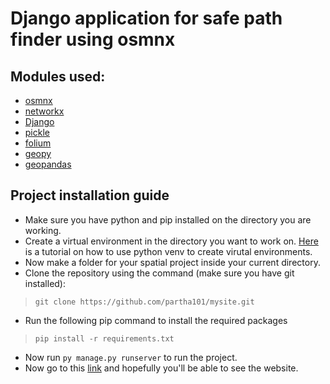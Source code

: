 # Django application for safe path finder using osmnx

## Modules used:
* [osmnx](https://osmnx.readthedocs.io/en/stable/)
* [networkx](https://networkx.org/)
* [Django](https://www.djangoproject.com/)
* [pickle](https://docs.python.org/3/library/pickle.html)
* [folium](https://python-visualization.github.io/folium/)
* [geopy](https://geopy.readthedocs.io/en/stable/)
* [geopandas](https://geopandas.org/en/stable/)


## Project installation guide

* Make sure you have python and pip installed on the directory you are working.
* Create a virtual environment in the directory you want to work on. [Here](https://docs.python.org/3/tutorial/venv.html) is a tutorial on how to use python venv to create virutal environments.
* Now make a folder for your spatial project inside your current directory.
* Clone the repository using the command (make sure you have git installed): 




> `git clone https://github.com/partha101/mysite.git`

* Run the following pip command to install the required packages 



> `pip install -r requirements.txt`

* Now run `py manage.py runserver` to run the project.
* Now go to this [link](http://127.0.0.1:8000/maps/) and hopefully you'll be able to see the website.














